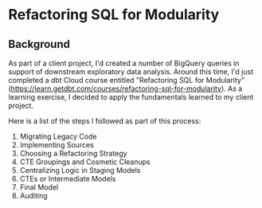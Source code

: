 # Refactoring SQL for Modularity

## Background

As part of a client project, I'd created a number of BigQuery queries in support of downstream exploratory data analysis. Around this time, I'd just completed a dbt Cloud course entitled "Refactoring SQL for Modularity" (https://learn.getdbt.com/courses/refactoring-sql-for-modularity). As a learning exercise, I decided to apply the fundamentals learned to my client project.

Here is a list of the steps I followed as part of this process:
1. Migrating Legacy Code
2. Implementing Sources
3. Choosing a Refactoring Strategy
4. CTE Groupings and Cosmetic Cleanups
5. Centralizing Logic in Staging Models
6. CTEs or Intermediate Models
7. Final Model
8. Auditing
